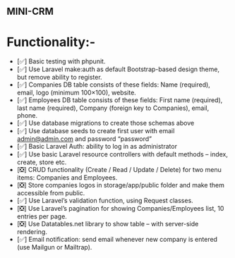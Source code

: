 ## MINI-CRM

# Functionality:-

- [✅] Basic testing with phpunit.
- [✅] Use Laravel make:auth as default Bootstrap-based design theme, but remove ability to register.
- [✅] Companies DB table consists of these fields: Name (required), email, logo (minimum 100×100), website.
- [✅] Employees DB table consists of these fields: First name (required), last name (required), Company (foreign key to Companies), email, phone.
- [✅] Use database migrations to create those schemas above
- [✅] Use database seeds to create first user with email admin@admin.com and password “password”
- [✅] Basic Laravel Auth: ability to log in as administrator
- [✅] Use basic Laravel resource controllers with default methods – index, create, store etc.
- [❎] CRUD functionality (Create / Read / Update / Delete) for two menu items: Companies and Employees.
- [❎] Store companies logos in storage/app/public folder and make them accessible from public.
- [✅] Use Laravel’s validation function, using Request classes.
- [❎] Use Laravel’s pagination for showing Companies/Employees list, 10 entries per page.
- [❎] Use Datatables.net library to show table – with server-side rendering.
- [✅] Email notification: send email whenever new company is entered (use Mailgun or Mailtrap).

